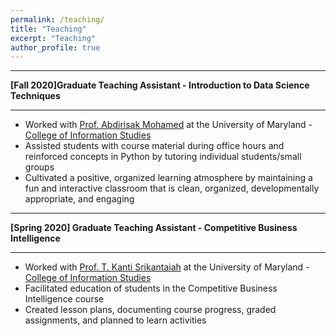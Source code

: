 ```yaml
---
permalink: /teaching/
title: "Teaching"
excerpt: "Teaching"
author_profile: true
---
```


-----
**[Fall 2020]Graduate Teaching Assistant - Introduction to Data Science Techniques**

-----
*	Worked with [Prof. Abdirisak Mohamed](https://ischool.umd.edu/about/directory/abdirisak-mohamed) at the University of Maryland - [College of Information Studies](https://ischool.umd.edu/) 
* Assisted students with course material during office hours and reinforced concepts in Python by tutoring individual students/small groups
* Cultivated a positive, organized learning atmosphere by maintaining a fun and interactive classroom that is clean, organized, developmentally appropriate, and engaging

-----
**[Spring 2020] Graduate Teaching Assistant - Competitive Business Intelligence**

-----
*	Worked with [Prof. T. Kanti Srikantaiah](https://ischool.umd.edu/about/directory/t-kanti-srikantaiah) at the University of Maryland - [College of Information Studies](https://ischool.umd.edu/) 
* Facilitated education of students in the Competitive Business Intelligence course
* Created lesson plans, documenting course progress, graded assignments, and planned to learn activities
